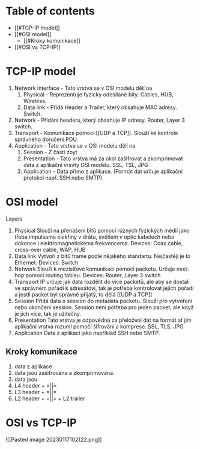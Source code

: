 # Table of contents
- [[#TCP-IP model]]
- [[#OSI model]]
	- [[#Kroky komunikace]]
- [[#OSI vs TCP-IP]]

# TCP-IP model
1. Network interface - Tato vrstva se v OSI modelu dělí na
	1. Physical - Reprezentuje fyzicky odesílané bity. Cables, HUB, Wireless.
	2. Data link - Přidá Header a Trailer, který obsahuje MAC adresy. Switch.
2. Network - Přidání headeru, který obsahuje IP adresy. Router, Layer 3 switch.
3. Transport - Komunikace pomocí [[UDP a TCP]]. Slouží ke kontrole správného doručení PDU.
4. Application - Tato vrstva se v OSI modelu dělí na
	1. Session - Z části zbyt
	2. Presentation - Tato vrstva má za úkol zašifrovat a zkomprimovat data z aplikační vrsvty OSI modelu. SSL, TSL, JPG
	3. Application - Data přímo z aplikace. (Formát dat určuje aplikační protokol např. SSH nebo SMTP)

# OSI model
Layers
1. Physical 
	Slouží na přenášení bitů pomocí rúzných fyzických médií jako třeba impulsama elekřiny v drátu, světlem v optic kabelech nebo dokonce i elektromagnetickéma frekvencema.
	Devices: Coax cable, cross-over cable, WAP, HUB
2. Data link
	Vytvoří z bitů frame podle nějakého standartu. Nejčastěji je to Ethernet.
	Devices: Switch
3. Network
	Slouží k mezisíťové komunikaci pomocí packetu. Určuje next-hop pomocí routing tableu.
	Devices: Router, Layer 3 switch
4. Transport
	IP určuje jak data rozdělit do více packetů, ale aby se dostali ve správném pořadí k adresátovi, tak je potřeba kontrolovat jejich pořadí a jestli packet byl správně přijatý, to dělá [[UDP a TCP]]
5. Session
	Přidá data o session do metadata packetu. Slouží pro vytvoření nebo ukončení session. Session není potřeba pro jeden packet, ale když je jich více, tak je užitečný.
6. Presentation
	Tato vrstva je odpovědná za přeložení dat na formát ať jim aplikační vrstva rozumí pomočí šifrování a komprese.
	SSL, TLS, JPG
7. Application
	Data z aplikací jako například SSH nebo SMTP.

## Kroky komunikace
1. data z aplikace
2. data jsou zašifrována a zkomprimována.
3. data jsou
4. L4 header + =||= 
5. L3 header + =||=
6. L2 header + =||= + L2 trailer

# OSI vs TCP-IP
![[Pasted image 20230117102122.png]]


